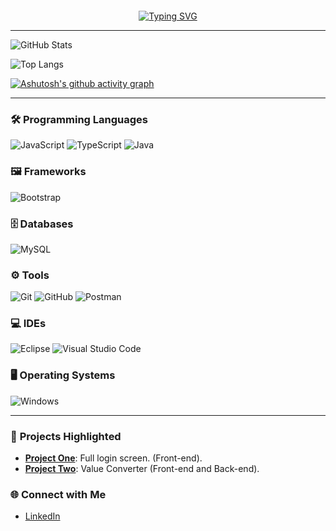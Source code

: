 <div align="center" style="margin-top: 20px;">

[![Typing SVG](https://readme-typing-svg.herokuapp.com/?font=Fira+Code&color=00BFFF&size=50&center=true&vCenter=true&width=1000&lines=Hello,+I%27m+Carlos+Eduardo)](https://git.io/typing-svg)

</div>

---

![GitHub Stats](https://github-readme-stats.vercel.app/api?username=carlossalustiano&theme=transparent&bg_color=0D1117&border_color=00BFFF&show_icons=true&icon_color=00BFFF&title_color=E94D5F&text_color=FFF)

![Top Langs](https://github-readme-stats-git-masterrstaa-rickstaa.vercel.app/api/top-langs/?username=carlossalustiano&bg_color=0D1117&border_color=00BFFF&title_color=E94D5F&text_color=FFF&layout=compact)

[![Ashutosh's github activity graph](https://github-readme-activity-graph.vercel.app/graph?username=carlossalustiano&bg_color=0D1117&color=FB74F2&line=E94D5F&point=922f8a&area=true&hide_border=true)](https://github.com/ashutosh00710/github-readme-activity-graph)

---

### 🛠️ **Programming Languages**

![JavaScript](https://img.shields.io/badge/JavaScript-%23F7DF1E.svg?style=flat-square&logo=javascript&logoColor=black)
![TypeScript](https://img.shields.io/badge/TypeScript-%23007ACC.svg?style=flat-square&logo=typescript&logoColor=white)
![Java](https://img.shields.io/badge/Java-%23ED8B00.svg?style=flat-square&logo=openjdk&logoColor=white)

### 🖼️ **Frameworks**

![Bootstrap](https://img.shields.io/badge/Bootstrap-%23563D7C.svg?style=flat-square&logo=bootstrap&logoColor=white)

### 🗄️ **Databases**

![MySQL](https://img.shields.io/badge/MySQL-00000F?style=flat-square&logo=mysql&logoColor=white)

### ⚙️ **Tools**

![Git](https://img.shields.io/badge/Git-F05032?style=flat-square&logo=git&logoColor=white)
![GitHub](https://img.shields.io/badge/GitHub-181717?style=flat-square&logo=github&logoColor=white)
![Postman](https://img.shields.io/badge/Postman-FF6C37?style=flat-square&logo=postman&logoColor=white)

### 💻 **IDEs**

![Eclipse](https://img.shields.io/badge/Eclipse-2C2255?style=flat-square&logo=eclipse&logoColor=white)
![Visual Studio Code](https://img.shields.io/badge/VS%20Code-007ACC?style=flat-square&logo=visual-studio-code&logoColor=white)

### 🖥️ **Operating Systems**

![Windows](https://img.shields.io/badge/Windows-000?style=flat-square&logo=windows&logoColor=2CA5E0)

---

### 📁 **Projects Highlighted**

- [**Project One**](https://carlossalustiano.github.io/tela_login/): Full login screen. (Front-end).
- [**Project Two**](https://carlossalustiano.github.io/conversor-dinheiro/): Value Converter (Front-end and Back-end).

### 🌐 **Connect with Me**

- [LinkedIn](https://www.linkedin.com/in/carlossalustiano/)

